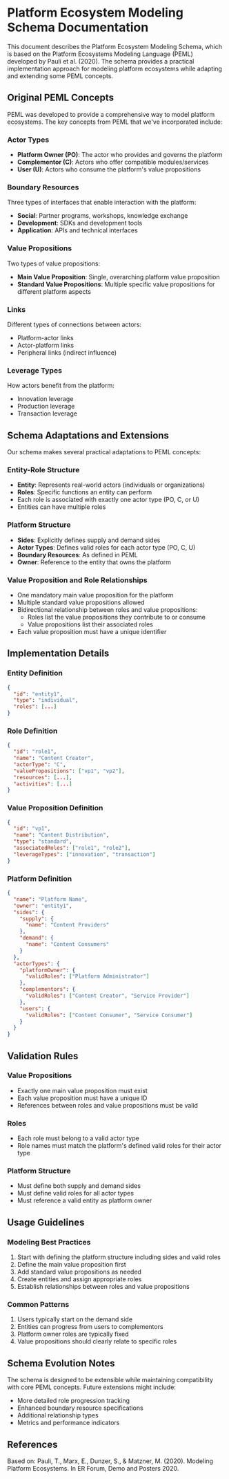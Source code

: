 # Platform Ecosystem Modeling Schema Documentation

This document describes the Platform Ecosystem Modeling Schema, which is based on the Platform Ecosystems Modeling Language (PEML) developed by Pauli et al. (2020). The schema provides a practical implementation approach for modeling platform ecosystems while adapting and extending some PEML concepts.

## Original PEML Concepts

PEML was developed to provide a comprehensive way to model platform ecosystems. The key concepts from PEML that we've incorporated include:

### Actor Types
- **Platform Owner (PO)**: The actor who provides and governs the platform
- **Complementor (C)**: Actors who offer compatible modules/services
- **User (U)**: Actors who consume the platform's value propositions

### Boundary Resources
Three types of interfaces that enable interaction with the platform:
- **Social**: Partner programs, workshops, knowledge exchange
- **Development**: SDKs and development tools
- **Application**: APIs and technical interfaces

### Value Propositions
Two types of value propositions:
- **Main Value Proposition**: Single, overarching platform value proposition
- **Standard Value Propositions**: Multiple specific value propositions for different platform aspects

### Links
Different types of connections between actors:
- Platform-actor links
- Actor-platform links
- Peripheral links (indirect influence)

### Leverage Types
How actors benefit from the platform:
- Innovation leverage
- Production leverage
- Transaction leverage

## Schema Adaptations and Extensions

Our schema makes several practical adaptations to PEML concepts:

### Entity-Role Structure
- **Entity**: Represents real-world actors (individuals or organizations)
- **Roles**: Specific functions an entity can perform
- Each role is associated with exactly one actor type (PO, C, or U)
- Entities can have multiple roles

### Platform Structure
- **Sides**: Explicitly defines supply and demand sides
- **Actor Types**: Defines valid roles for each actor type (PO, C, U)
- **Boundary Resources**: As defined in PEML
- **Owner**: Reference to the entity that owns the platform

### Value Proposition and Role Relationships
- One mandatory main value proposition for the platform
- Multiple standard value propositions allowed
- Bidirectional relationship between roles and value propositions:
  - Roles list the value propositions they contribute to or consume
  - Value propositions list their associated roles
- Each value proposition must have a unique identifier

## Implementation Details

### Entity Definition
```json
{
  "id": "entity1",
  "type": "individual",
  "roles": [...]
}
```

### Role Definition
```json
{
  "id": "role1",
  "name": "Content Creator",
  "actorType": "C",
  "valuePropositions": ["vp1", "vp2"],
  "resources": [...],
  "activities": [...]
}
```

### Value Proposition Definition
```json
{
  "id": "vp1",
  "name": "Content Distribution",
  "type": "standard",
  "associatedRoles": ["role1", "role2"],
  "leverageTypes": ["innovation", "transaction"]
}
```

### Platform Definition
```json
{
  "name": "Platform Name",
  "owner": "entity1",
  "sides": {
    "supply": {
      "name": "Content Providers"
    },
    "demand": {
      "name": "Content Consumers"
    }
  },
  "actorTypes": {
    "platformOwner": {
      "validRoles": ["Platform Administrator"]
    },
    "complementors": {
      "validRoles": ["Content Creator", "Service Provider"]
    },
    "users": {
      "validRoles": ["Content Consumer", "Service Consumer"]
    }
  }
}
```

## Validation Rules

### Value Propositions
- Exactly one main value proposition must exist
- Each value proposition must have a unique ID
- References between roles and value propositions must be valid

### Roles
- Each role must belong to a valid actor type
- Role names must match the platform's defined valid roles for their actor type

### Platform Structure
- Must define both supply and demand sides
- Must define valid roles for all actor types
- Must reference a valid entity as platform owner

## Usage Guidelines

### Modeling Best Practices
1. Start with defining the platform structure including sides and valid roles
2. Define the main value proposition first
3. Add standard value propositions as needed
4. Create entities and assign appropriate roles
5. Establish relationships between roles and value propositions

### Common Patterns
1. Users typically start on the demand side
2. Entities can progress from users to complementors
3. Platform owner roles are typically fixed
4. Value propositions should clearly relate to specific roles

## Schema Evolution Notes

The schema is designed to be extensible while maintaining compatibility with core PEML concepts. Future extensions might include:

- More detailed role progression tracking
- Enhanced boundary resource specifications
- Additional relationship types
- Metrics and performance indicators

## References

Based on:
Pauli, T., Marx, E., Dunzer, S., & Matzner, M. (2020). Modeling Platform Ecosystems. In ER Forum, Demo and Posters 2020.

